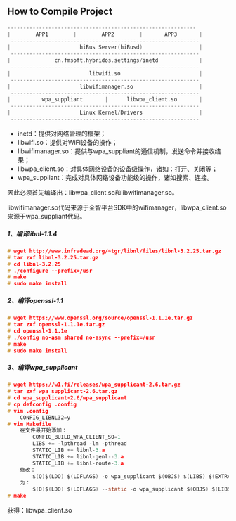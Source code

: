 ## How to Compile Project


```c
------------------------------------------------------------
|        APP1        |        APP2        |       APP3       |
 ------------------------------------------------------------
|                      hiBus Server(hiBusd)                  |
 ------------------------------------------------------------ 
|              cn.fmsoft.hybridos.settings/inetd             |
 ------------------------------------------------------------
|                         libwifi.so                         |
 ------------------------------------------------------------
|                      libwifimanager.so                     |
 ------------------------------------------------------------
|          wpa_suppliant       |      libwpa_client.so       |
 ------------------------------------------------------------
|                      Linux Kernel/Drivers                  |
 ------------------------------------------------------------
```

- inetd：提供对网络管理的框架；
- libwifi.so：提供对WiFi设备的操作；
- libwifimanager.so：提供与wpa_suppliant的通信机制，发送命令并接收结果；
- libwpa_client.so：对具体网络设备的设备级操作，诸如：打开、关闭等；
- wpa_suppliant：完成对具体网络设备功能级的操作，诸如搜索、连接。

因此必须首先编译出：libwpa_client.so和libwifimanager.so。

libwifimanager.so代码来源于全智平台SDK中的wifimanager，libwpa_client.so来源于wpa_suppliant代码。



##### 1、编译libnl-1.1.4

```c
# wget http://www.infradead.org/~tgr/libnl/files/libnl-3.2.25.tar.gz
# tar zxf libnl-3.2.25.tar.gz
# cd libnl-3.2.25
# ./configure --prefix=/usr
# make
# sudo make install
```

##### 2、编译openssl-1.1

```c
# wget https://www.openssl.org/source/openssl-1.1.1e.tar.gz
# tar zxf openssl-1.1.1e.tar.gz
# cd openssl-1.1.1e
# ./config no-asm shared no-async --prefix=/usr
# make
# sudo make install
```

##### 3、编译wpa_supplicant

```c
# wget https://w1.fi/releases/wpa_supplicant-2.6.tar.gz
# tar zxf wpa_supplicant-2.6.tar.gz
# cd wpa_supplicant-2.6/wpa_supplicant
# cp defconfig .config
# vim .config
	CONFIG_LIBNL32=y
# vim Makefile
	在文件最开始添加：
        CONFIG_BUILD_WPA_CLIENT_SO=1
		LIBS += -lpthread -lm -pthread
		STATIC_LIB += libnl-3.a
		STATIC_LIB += libnl-genl--3.a
		STATIC_LIB += libnl-route-3.a
	修改：
        $(Q)$(LDO) $(LDFLAGS) -o wpa_supplicant $(OBJS) $(LIBS) $(EXTRALIBS)
    为：
        $(Q)$(LDO) $(LDFLAGS) --static -o wpa_supplicant $(OBJS) $(LIBS) $(EXTRALIBS)
# make
```

获得：libwpa_client.so
